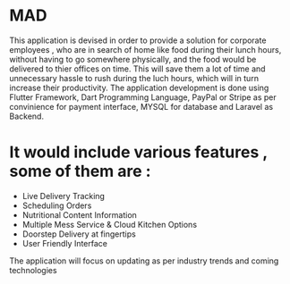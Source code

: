 # MAD 

This application is devised in order to provide a solution for corporate employees , who are in search  of home like food during their lunch hours, without having to go somewhere physically, and the food would be delivered to thier offices on time. 
This will save them a lot of time and unnecessary hassle to rush during the luch hours, which will in turn increase their productivity.
The application development is done using Flutter Framework, Dart Programming Language, PayPal or Stripe as per convinience for payment interface, MYSQL for database and Laravel as Backend.

# It would include various features , some of them are :
- Live Delivery Tracking
- Scheduling Orders
- Nutritional Content Information
- Multiple Mess Service & Cloud Kitchen Options
- Doorstep Delivery at fingertips 
- User Friendly Interface

The application will focus on updating as per industry trends and coming technologies

